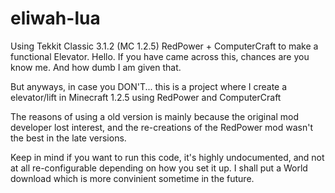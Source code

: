 # eliwah-lua
Using Tekkit Classic 3.1.2 (MC 1.2.5) RedPower + ComputerCraft to make a functional Elevator. 
Hello. If you have came across this, chances are you know me. And how dumb I am given that. 

But anyways, in case you DON'T... this is a project where I create a elevator/lift in Minecraft 1.2.5 using RedPower and ComputerCraft

The reasons of using a old version is mainly because the original mod developer lost interest, and the re-creations of the RedPower mod wasn't the best in the late versions. 

Keep in mind if you want to run this code, it's highly undocumented, and not at all re-configurable depending on how you set it up. I shall put a World download which is more convinient sometime in the future.

